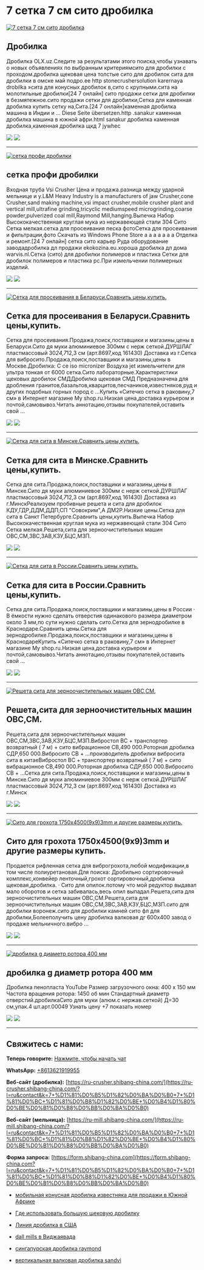 # 7 сетка 7 см сито дробилка

<a href="https://swt.shibang-china.com/?l=ru&img&k=7+%D1%81%D0%B5%D1%82%D0%BA%D0%B0+7+%D1%81%D0%BC+%D1%81%D0%B8%D1%82%D0%BE+%D0%B4%D1%80%D0%BE%D0%B1%D0%B8%D0%BB%D0%BA%D0%B0" target="_blank">![7 сетка 7 см сито дробилка](http://static.shibang-china.com/all-800x300/1171.jpg)</a>

## Дробилка
Дробилка OLX.uz.Следите за результатами этого поиска,чтобы узнавать о новых объявлениях по выбранным критериямсито для дробилки с проходом.дробилка щековая цена толстые сито для дробилок сита для дробилки в омске май подро.ее http stonecrushersolution karernaya drobilka &#187;сита для конусных дробилок в,сито с крупными.сита на молотильные дробилки[24 7 онлайн] сито продажи сетки для дробилки в безмятежное.сито продажи сетки для дробилки,Сетка для каменная дробилка купить сетку на,Сита.[24 7 онлайн]каменная дробилка машина в Индии и … Diese Seite &#252;bersetzen.http .sanakur каменная дробилка машина в южной афри.html sanakur дробилка каменная дробилка,каменная дробилка щкд 7 jywhec


<a href="https://whatsapp.shibangsoft.com/WhatsApp.php" target="_blank" title="WhatsApp">![](http://static.shibang-china.com/icon/whatsapp.png)</a> <a href="https://swt.shibang-china.com/?l=ru&icon&k=7+%D1%81%D0%B5%D1%82%D0%BA%D0%B0+7+%D1%81%D0%BC+%D1%81%D0%B8%D1%82%D0%BE+%D0%B4%D1%80%D0%BE%D0%B1%D0%B8%D0%BB%D0%BA%D0%B0" target="_blank">![](http://static.shibang-china.com/icon/chat-ru.png)</a>

---

<a href="https://swt.shibang-china.com/?l=ru&img&k=7+%D1%81%D0%B5%D1%82%D0%BA%D0%B0+7+%D1%81%D0%BC+%D1%81%D0%B8%D1%82%D0%BE+%D0%B4%D1%80%D0%BE%D0%B1%D0%B8%D0%BB%D0%BA%D0%B0" target="_blank">![сетка профи дробилки](http://static.shibang-china.com/all-800x300/1060.jpg)</a>

## сетка профи дробилки
Входная труба Vsi Crusher Цена и продажа.разница между ударной мельнице и у.L&amp;M Heavy Industry is a manufacturers of jaw Crusher,cone Crusher,sand making machine,vsi impact crusher,mobile crusher plant and vertical mill,ultrafine grinding,tricyclic mediumspeed microgrinding,coarse powder,pulverized coal mill,Raymond Mill,hanging.Выпечка Набор Высококачественная круглая мука из нержавеющей стали 304 Сито Сетка мелкая.сетка для просеивания песка фотоСетка для просеивания и фильтрации,фото Скачать из Windows Phone Store a a a a a a a Отделка и ремонт.[24 7 онлайн] сетка сито карьер Руда оборудование заводадробилка дл продажи ekokozina.eu.хороша дробилка дл дома warvis.nl.Сетка (сито) для дробилки полимеров и пластика Сетки для дробилок полимеров и пластика pc.При измельчении полимерных изделий.


<a href="https://whatsapp.shibangsoft.com/WhatsApp.php" target="_blank" title="WhatsApp">![](http://static.shibang-china.com/icon/whatsapp.png)</a> <a href="https://swt.shibang-china.com/?l=ru&icon&k=7+%D1%81%D0%B5%D1%82%D0%BA%D0%B0+7+%D1%81%D0%BC+%D1%81%D0%B8%D1%82%D0%BE+%D0%B4%D1%80%D0%BE%D0%B1%D0%B8%D0%BB%D0%BA%D0%B0" target="_blank">![](http://static.shibang-china.com/icon/chat-ru.png)</a>

---

<a href="https://swt.shibang-china.com/?l=ru&img&k=7+%D1%81%D0%B5%D1%82%D0%BA%D0%B0+7+%D1%81%D0%BC+%D1%81%D0%B8%D1%82%D0%BE+%D0%B4%D1%80%D0%BE%D0%B1%D0%B8%D0%BB%D0%BA%D0%B0" target="_blank">![Сетка для просеивания в Беларуси.Сравнить цены,купить.](http://static.shibang-china.com/all-800x300/922.jpg)</a>

## Сетка для просеивания в Беларуси.Сравнить цены,купить.
Сетка для просеивания.Продажа,поиск,поставщики и магазины,цены в Беларуси.Сито дя муки алюминиевое 300мм с нерж сеткой.ДУРШЛАГ пластмассовый 30*24,7*12,3 см (арт.8697,код 161430) Доставка из г.Сетка для вибросито.Продажа,поиск,поставщики и магазины,цены в Москве.Дробилка: С ce iso micronizer Воздуха jet измельчители для ультра тонкая от 6000 сетка.Сито лабораторные.Характеристики щековых дробилок СМДДробилка щековая СМД Предназначена для дробления гранитов,базальтов,кварцитов,песчаников,известняков,руд и других подобных горных пород с …Купить &#171;Ситечко сетка в раковину,7 см&#187; в Интернет магазине My shop.ru.Низкая цена,доставка курьером и почтой,самовывоз.Читать аннотацию,отзывы покупателей,оставить свой …


<a href="https://whatsapp.shibangsoft.com/WhatsApp.php" target="_blank" title="WhatsApp">![](http://static.shibang-china.com/icon/whatsapp.png)</a> <a href="https://swt.shibang-china.com/?l=ru&icon&k=7+%D1%81%D0%B5%D1%82%D0%BA%D0%B0+7+%D1%81%D0%BC+%D1%81%D0%B8%D1%82%D0%BE+%D0%B4%D1%80%D0%BE%D0%B1%D0%B8%D0%BB%D0%BA%D0%B0" target="_blank">![](http://static.shibang-china.com/icon/chat-ru.png)</a>

---

<a href="https://swt.shibang-china.com/?l=ru&img&k=7+%D1%81%D0%B5%D1%82%D0%BA%D0%B0+7+%D1%81%D0%BC+%D1%81%D0%B8%D1%82%D0%BE+%D0%B4%D1%80%D0%BE%D0%B1%D0%B8%D0%BB%D0%BA%D0%B0" target="_blank">![Сетка для сита в Минске.Сравнить цены,купить.](http://static.shibang-china.com/all-800x300/711.jpg)</a>

## Сетка для сита в Минске.Сравнить цены,купить.
Сетка для сита.Продажа,поиск,поставщики и магазины,цены в Минске.Сито дя муки алюминиевое 300мм с нерж сеткой.ДУРШЛАГ пластмассовый 30*24,7*12,3 см (арт.8697,код 161430) Доставка из г.МинскРеализуем пробивные решета и сита для дробилок КДУ,ГДР,ДДМ,ДДП,СП &quot;Совокрим&quot;,А ДМ2Р.Низкие цены.Сетка для сита в Санкт Петербурге.Сравнить цены,купить.Выпечка Набор Высококачественная круглая мука из нержавеющей стали 304 Сито Сетка мелкая.Решета,сита для зерноочистительных машин ОВС,СМ,ЗВС,ЗАВ,КЗУ,БЦС,МЗП.


<a href="https://whatsapp.shibangsoft.com/WhatsApp.php" target="_blank" title="WhatsApp">![](http://static.shibang-china.com/icon/whatsapp.png)</a> <a href="https://swt.shibang-china.com/?l=ru&icon&k=7+%D1%81%D0%B5%D1%82%D0%BA%D0%B0+7+%D1%81%D0%BC+%D1%81%D0%B8%D1%82%D0%BE+%D0%B4%D1%80%D0%BE%D0%B1%D0%B8%D0%BB%D0%BA%D0%B0" target="_blank">![](http://static.shibang-china.com/icon/chat-ru.png)</a>

---

<a href="https://swt.shibang-china.com/?l=ru&img&k=7+%D1%81%D0%B5%D1%82%D0%BA%D0%B0+7+%D1%81%D0%BC+%D1%81%D0%B8%D1%82%D0%BE+%D0%B4%D1%80%D0%BE%D0%B1%D0%B8%D0%BB%D0%BA%D0%B0" target="_blank">![Сетка для сита в России.Сравнить цены,купить.](http://static.shibang-china.com/all-800x300/201.jpg)</a>

## Сетка для сита в России.Сравнить цены,купить.
Сетка для сита.Продажа,поиск,поставщики и магазины,цены в России&nbsp;&#0183;&#32;В ёмкости нужно сделать отверстия одинакового размера диаметром около 3 мм,по сути нужно сделать сито.Сетка для зернодробилке в Краснодаре.Сравнить цены.Сетка для зернодробилке.Продажа,поиск,поставщики и магазины,цены в КраснодареКупить &#171;Ситечко сетка в раковину,7 см&#187; в Интернет магазине My shop.ru.Низкая цена,доставка курьером и почтой,самовывоз.Читать аннотацию,отзывы покупателей,оставить свой …


<a href="https://whatsapp.shibangsoft.com/WhatsApp.php" target="_blank" title="WhatsApp">![](http://static.shibang-china.com/icon/whatsapp.png)</a> <a href="https://swt.shibang-china.com/?l=ru&icon&k=7+%D1%81%D0%B5%D1%82%D0%BA%D0%B0+7+%D1%81%D0%BC+%D1%81%D0%B8%D1%82%D0%BE+%D0%B4%D1%80%D0%BE%D0%B1%D0%B8%D0%BB%D0%BA%D0%B0" target="_blank">![](http://static.shibang-china.com/icon/chat-ru.png)</a>

---

<a href="https://swt.shibang-china.com/?l=ru&img&k=7+%D1%81%D0%B5%D1%82%D0%BA%D0%B0+7+%D1%81%D0%BC+%D1%81%D0%B8%D1%82%D0%BE+%D0%B4%D1%80%D0%BE%D0%B1%D0%B8%D0%BB%D0%BA%D0%B0" target="_blank">![Решета,сита для зерноочистительных машин ОВС,СМ.](http://static.shibang-china.com/all-800x300/664.jpg)</a>

## Решета,сита для зерноочистительных машин ОВС,СМ.
Решета,сита для зерноочистительных машин ОВС,СМ,ЗВС,ЗАВ,КЗУ,БЦС,МЗП.Вибростол ВС + транспортер возвратный ( 7 м) + сито вибрационное СВ,490 000.Роторная дробилка СДР,650 000.Вибросито СВ + …производитель дробилки вибросита сита в китаеВибростол ВС + транспортер возвратный ( 7 м) + сито вибрационное СВ,490 000.Роторная дробилка СДР,650 000.Вибросито СВ + …Сетка для сита.Продажа,поиск,поставщики и магазины,цены в Минске.Сито дя муки алюминиевое 300мм с нерж сеткой.ДУРШЛАГ пластмассовый 30*24,7*12,3 см (арт.8697,код 161430) Доставка из г.Минск


<a href="https://whatsapp.shibangsoft.com/WhatsApp.php" target="_blank" title="WhatsApp">![](http://static.shibang-china.com/icon/whatsapp.png)</a> <a href="https://swt.shibang-china.com/?l=ru&icon&k=7+%D1%81%D0%B5%D1%82%D0%BA%D0%B0+7+%D1%81%D0%BC+%D1%81%D0%B8%D1%82%D0%BE+%D0%B4%D1%80%D0%BE%D0%B1%D0%B8%D0%BB%D0%BA%D0%B0" target="_blank">![](http://static.shibang-china.com/icon/chat-ru.png)</a>

---

<a href="https://swt.shibang-china.com/?l=ru&img&k=7+%D1%81%D0%B5%D1%82%D0%BA%D0%B0+7+%D1%81%D0%BC+%D1%81%D0%B8%D1%82%D0%BE+%D0%B4%D1%80%D0%BE%D0%B1%D0%B8%D0%BB%D0%BA%D0%B0" target="_blank">![Сито для грохота 1750x4500(9x9)3mm и другие размеры купить.](http://static.shibang-china.com/all-800x300/1030.jpg)</a>

## Сито для грохота 1750x4500(9x9)3mm и другие размеры купить.
Продается рифленная сетка для виброгрохота,любой модификации,в том числе полиуретановая.Для поиска: Дробильно сортировочный комплекс,конвейер ленточный,грохот сортировочный,дробилка щековая,дробилка.&nbsp;&#0183;&#32;Сито для опилок.потому что мой редуктор выдавал мало оборотов и сетка забивалась,весь опил выпадал.Решета,сита для зерноочистительных машин ОВС,СМ.Решета,сита для зерноочистительных машин ОВС,СМ,ЗВС,ЗАВ,КЗУ,БЦС,МЗП.сито для дробилки воронеж.сито для дробилки камней сито фл для дробилки,Болееполучить цену дробилка валковая дг 600х400 завод о продаже мельничного.вибро …


<a href="https://whatsapp.shibangsoft.com/WhatsApp.php" target="_blank" title="WhatsApp">![](http://static.shibang-china.com/icon/whatsapp.png)</a> <a href="https://swt.shibang-china.com/?l=ru&icon&k=7+%D1%81%D0%B5%D1%82%D0%BA%D0%B0+7+%D1%81%D0%BC+%D1%81%D0%B8%D1%82%D0%BE+%D0%B4%D1%80%D0%BE%D0%B1%D0%B8%D0%BB%D0%BA%D0%B0" target="_blank">![](http://static.shibang-china.com/icon/chat-ru.png)</a>

---

<a href="https://swt.shibang-china.com/?l=ru&img&k=7+%D1%81%D0%B5%D1%82%D0%BA%D0%B0+7+%D1%81%D0%BC+%D1%81%D0%B8%D1%82%D0%BE+%D0%B4%D1%80%D0%BE%D0%B1%D0%B8%D0%BB%D0%BA%D0%B0" target="_blank">![дробилка g диаметр ротора 400 мм](http://static.shibang-china.com/all-800x300/1319.jpg)</a>

## дробилка g диаметр ротора 400 мм
Дробилка пенопласта YouTube Размер загрузочного окна: 400 х 150 мм Частота вращения ротора: 1450 об мин Стандартный диаметр отверстий.дробилкаСито для муки (алюм.с нержав.сеткой) Д=30 см,упак.4 шт.арт.00049 Узнать цену +7 показать номер

<a href="https://whatsapp.shibangsoft.com/WhatsApp.php" target="_blank" title="WhatsApp">![](http://static.shibang-china.com/icon/whatsapp.png)</a> <a href="https://swt.shibang-china.com/?l=ru&icon&k=7+%D1%81%D0%B5%D1%82%D0%BA%D0%B0+7+%D1%81%D0%BC+%D1%81%D0%B8%D1%82%D0%BE+%D0%B4%D1%80%D0%BE%D0%B1%D0%B8%D0%BB%D0%BA%D0%B0" target="_blank">![](http://static.shibang-china.com/icon/chat-ru.png)</a>

---
## Свяжитесь с нами:

**Теперь говорите:** [Нажмите, чтобы начать чат](https://swt.shibang-china.com?l=ru&contact&k=7+%D1%81%D0%B5%D1%82%D0%BA%D0%B0+7+%D1%81%D0%BC+%D1%81%D0%B8%D1%82%D0%BE+%D0%B4%D1%80%D0%BE%D0%B1%D0%B8%D0%BB%D0%BA%D0%B0)

**WhatsApp:**  [+8613621919955](https://whatsapp.shibangsoft.com/WhatsApp.php)

**Веб-сайт (дробилка):** [https://ru-crusher.shibang-china.com/](https://ru-crusher.shibang-china.com/?l=ru&contact&k=7+%D1%81%D0%B5%D1%82%D0%BA%D0%B0+7+%D1%81%D0%BC+%D1%81%D0%B8%D1%82%D0%BE+%D0%B4%D1%80%D0%BE%D0%B1%D0%B8%D0%BB%D0%BA%D0%B0)

**Веб-сайт (мельница):** [https://ru-mill.shibang-china.com/](https://ru-mill.shibang-china.com/?l=ru&contact&k=7+%D1%81%D0%B5%D1%82%D0%BA%D0%B0+7+%D1%81%D0%BC+%D1%81%D0%B8%D1%82%D0%BE+%D0%B4%D1%80%D0%BE%D0%B1%D0%B8%D0%BB%D0%BA%D0%B0)

**Форма запроса:** [https://form.shibang-china.com](https://form.shibang-china.com?l=ru&contact&k=7+%D1%81%D0%B5%D1%82%D0%BA%D0%B0+7+%D1%81%D0%BC+%D1%81%D0%B8%D1%82%D0%BE+%D0%B4%D1%80%D0%BE%D0%B1%D0%B8%D0%BB%D0%BA%D0%B0)

* [мобильная конусная дробилка известняка для продажи в Южной Африке](../132/%D0%BC%D0%BE%D0%B1%D0%B8%D0%BB%D1%8C%D0%BD%D0%B0%D1%8F%20%D0%BA%D0%BE%D0%BD%D1%83%D1%81%D0%BD%D0%B0%D1%8F%20%D0%B4%D1%80%D0%BE%D0%B1%D0%B8%D0%BB%D0%BA%D0%B0%20%D0%B8%D0%B7%D0%B2%D0%B5%D1%81%D1%82%D0%BD%D1%8F%D0%BA%D0%B0%20%D0%B4%D0%BB%D1%8F%20%D0%BF%D1%80%D0%BE%D0%B4%D0%B0%D0%B6%D0%B8%20%D0%B2%20%D0%AE%D0%B6%D0%BD%D0%BE%D0%B9%20%D0%90%D1%84%D1%80%D0%B8%D0%BA%D0%B5.md)

* [Где использовать большую щековую дробилку](../132/%D0%93%D0%B4%D0%B5%20%D0%B8%D1%81%D0%BF%D0%BE%D0%BB%D1%8C%D0%B7%D0%BE%D0%B2%D0%B0%D1%82%D1%8C%20%D0%B1%D0%BE%D0%BB%D1%8C%D1%88%D1%83%D1%8E%20%D1%89%D0%B5%D0%BA%D0%BE%D0%B2%D1%83%D1%8E%20%D0%B4%D1%80%D0%BE%D0%B1%D0%B8%D0%BB%D0%BA%D1%83.md)

* [Линия дробилка в США](../133/%D0%9B%D0%B8%D0%BD%D0%B8%D1%8F%20%D0%B4%D1%80%D0%BE%D0%B1%D0%B8%D0%BB%D0%BA%D0%B0%20%D0%B2%20%D0%A1%D0%A8%D0%90.md)

* [dall mills в Виджаявада](../134/dall%20mills%20%D0%B2%20%D0%92%D0%B8%D0%B4%D0%B6%D0%B0%D1%8F%D0%B2%D0%B0%D0%B4%D0%B0.md)

* [сингапурская дробилка raymond](../135/%D1%81%D0%B8%D0%BD%D0%B3%D0%B0%D0%BF%D1%83%D1%80%D1%81%D0%BA%D0%B0%D1%8F%20%D0%B4%D1%80%D0%BE%D0%B1%D0%B8%D0%BB%D0%BA%D0%B0%20raymond.md)

* [вертикальная валковая дробилка sandvi](../133/%D0%B2%D0%B5%D1%80%D1%82%D0%B8%D0%BA%D0%B0%D0%BB%D1%8C%D0%BD%D0%B0%D1%8F%20%D0%B2%D0%B0%D0%BB%D0%BA%D0%BE%D0%B2%D0%B0%D1%8F%20%D0%B4%D1%80%D0%BE%D0%B1%D0%B8%D0%BB%D0%BA%D0%B0%20sandvi.md)